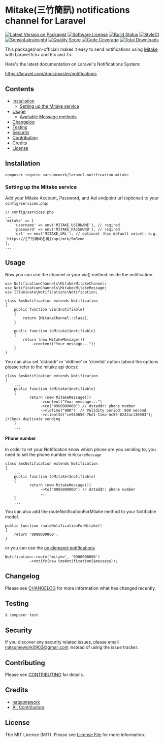 # Mitake(三竹簡訊) notifications channel for Laravel

[![Latest Version on Packagist](https://img.shields.io/packagist/v/natsumework/laravel-notification-mitake.svg?style=flat-square)](https://packagist.org/packages/natsumework/laravel-notification-mitake)
[![Software License](https://img.shields.io/badge/license-MIT-brightgreen.svg?style=flat-square)](LICENSE.md)
[![Build Status](https://img.shields.io/travis/natsumework/laravel-notification-mitake/master.svg?style=flat-square)](https://travis-ci.org/natsumework/laravel-notification-mitake)
[![StyleCI](https://styleci.io/repos/:style_ci_id/shield)](https://styleci.io/repos/:style_ci_id)
[![SensioLabsInsight](https://img.shields.io/sensiolabs/i/:sensio_labs_id.svg?style=flat-square)](https://insight.sensiolabs.com/projects/:sensio_labs_id)
[![Quality Score](https://img.shields.io/scrutinizer/g/natsumework/laravel-notification-mitake.svg?style=flat-square)](https://scrutinizer-ci.com/g/natsumework/laravel-notification-mitake)
[![Code Coverage](https://img.shields.io/scrutinizer/coverage/g/natsumework/laravel-notification-mitake/master.svg?style=flat-square)](https://scrutinizer-ci.com/g/natsumework/laravel-notification-mitake/?branch=master)
[![Total Downloads](https://img.shields.io/packagist/dt/natsumework/laravel-notification-mitake.svg?style=flat-square)](https://packagist.org/packages/natsumework/laravel-notification-mitake)

This package(non-official) makes it easy to send notifications using [Mitake](https://sms.mitake.com.tw/common/index.jsp) with Laravel 5.5+ and 6.x and 7.x

Here's the latest documentation on Laravel's Notifications System: 

https://laravel.com/docs/master/notifications


## Contents

- [Installation](#installation)
	- [Setting up the Mitake service](#setting-up-the-Mitake-service)
- [Usage](#usage)
	- [Available Message methods](#available-message-methods)
- [Changelog](#changelog)
- [Testing](#testing)
- [Security](#security)
- [Contributing](#contributing)
- [Credits](#credits)
- [License](#license)


## Installation

```
composer require natsumework/laravel-notification-mitake
```
### Setting up the Mitake service

Add your Mitake Account, Password, and Api endpoint url (optional) to your ```config/services.php```:

```
// config/services.php
...
'mitake' => [
    'username' => env('MITAKE_USERNAME'), // reqired
    'password' => env('MITAKE_PASSWORD'), // reqired
    'url' => env('MITAKE_URL'), // optional (has default value): e.g. 'https://{三竹網域名稱}/api/mtk/SmSend
],
...
```

## Usage

Now you can use the channel in your via() method inside the notification:

```
use NotificationChannels\Mitake\MitakeChannel;
use NotificationChannels\Mitake\MitakeMessage;
use Illuminate\Notifications\Notification;

class SmsNotification extends Notification
{
    public function via($notifiable)
    {
        return [MitakeChannel::class];
    }

    public function toMitake($notifiable)
    {
        return (new MitakeMessage())
            ->content("Your message...");
    }
}

```

You can also set 'dstaddr' or 'vldtime' or 'clientid' option (about the options please refer to the mitake api docs):

```
class SmsNotification extends Notification
{
    ...
    public function toMitake($notifiable)
    {
           return (new MitakeMessage())
                ->content("Your message...")
                ->to("0900000000") // dstaddr: phone number
                ->vldTime("900")  // Validity period: 900 second
                ->clientId("ce910656-7bd1-11ea-bc55-0242ac130003"); //Check duplicate sending
    }
    ...

```


#### Phone number

In order to let your Notification know which phone are you sending to, you need to set the phone number in ```MitakeMessage```

```
class SmsNotification extends Notification
{
    ...
    public function toMitake($notifiable)
    {
           return (new MitakeMessage())
                ->to("0900000000") // dstaddr: phone number 
                ...
    }
    ...

```

You can also add the routeNotificationForMitake method to your Notifiable model.

```
public function routeNotificationForMitake()
{
    return '0900000000';
}
```

or you can use the [on-demand-notifications](https://laravel.com/docs/master/notifications#on-demand-notifications)
 
 ```
Notification::route('mitake', '0900000000')
            ->notify(new SmsNotification($message));
```
 

## Changelog

Please see [CHANGELOG](CHANGELOG.md) for more information what has changed recently.

## Testing

``` bash
$ composer test
```

## Security

If you discover any security related issues, please email natsumework0902@gmail.com instead of using the issue tracker.

## Contributing

Please see [CONTRIBUTING](CONTRIBUTING.md) for details.

## Credits

- [natsumework](https://github.com/natsumework)
- [All Contributors](../../contributors)

## License

The MIT License (MIT). Please see [License File](LICENSE.md) for more information.

